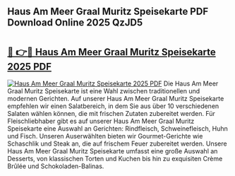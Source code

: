 ## Haus Am Meer Graal Muritz Speisekarte PDF Download Online 2025 QzJD5

# <h2><a href="http://gcdksow.nevu.top/?p=Haus+Am+Meer+Graal+Muritz+Speisekarte">🔗 👉🔴 Haus Am Meer Graal Muritz Speisekarte 2025 PDF</a></h2>

[![Haus Am Meer Graal Muritz Speisekarte 2025 PDF](https://i.imgur.com/dBaPXMq.png)](http://gcdksow.nevu.top/?p=Haus+Am+Meer+Graal+Muritz+Speisekarte)
Die Haus Am Meer Graal Muritz Speisekarte ist eine Wahl zwischen traditionellen und modernen Gerichten. Auf unserer Haus Am Meer Graal Muritz Speisekarte empfehlen wir einen Salatbereich, in dem Sie aus über 10 verschiedenen Salaten wählen können, die mit frischen Zutaten zubereitet werden. Für Fleischliebhaber gibt es auf unserer Haus Am Meer Graal Muritz Speisekarte eine Auswahl an Gerichten: Rindfleisch, Schweinefleisch, Huhn und Fisch. Unseren Auserwählten bieten wir Gourmet-Gerichte wie Schaschlik und Steak an, die auf frischem Feuer zubereitet werden. Unsere Haus Am Meer Graal Muritz Speisekarte umfasst eine große Auswahl an Desserts, von klassischen Torten und Kuchen bis hin zu exquisiten Crème Brûlée und Schokoladen-Balinas.
